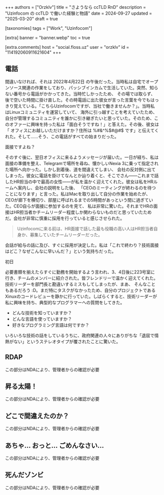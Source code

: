 +++
authors = ["Orzklv"]
title = "さようなら ccTLD RnD"
description = "Uzinfocom の ccTLD で働いた経験と物語"
date = 2024-09-27
updated = "2025-03-20"
draft = true

[taxonomies]
tags = ["Work", "Uzinfocom"]

[extra]
banner = "banner.webp"
toc = true

[extra.comments]
host = "social.floss.uz"
user = "orzklv"
id = "114192060911621604"
+++

## 電話

間違いなければ、それは 2022年4月22日 の午後だった。当時私は自宅でオープンソース関連の作業をしており、パッシブインカムで生活していた。突然、知らない番号から電話がかかってきた。当時忙しかったため、
その場では取らず、後で空いた時間に掛け直した。その時電話に出た彼女が言った言葉を今でもはっきり覚えている。「こちらUzinfocomですが、当社で働きませんか？」。当時私はLinuxコミュニティを運営していて、
海外に引っ越すことを考えていたため、自分が管理するコミュニティを誰かに引き継ぎたいと思っていた。そのため、このオファーに興味を持った私は「面白そうですね！」と答えた。その後、彼女は「
オフィスにお越しいただけますか？住所は %#&^%$#@#$ です」と伝えてくれた。そして……そう、この電話がすべての始まりだった。

面接ですよね？

そのすぐ後に、翌日オフィスに来るようメッセージが届いた。一日が経ち、私は面接の準備を整え、Telegramで場所を尋ね、懐かしいNexia 3に乗って指定された場所へ向かった。しかし到着後、道を間違えてしまい、
会社の反対側に出てしまった。彼女に電話を掛けてなんとか辿り着くと、そこでさん――これまで話したHR担当の中で最高の女性――が私を温かく迎えてくれた。彼女は私をHRルームへ案内し、会社の説明をした後、
「CEOのミーティングが終わるのを待つことになります」と言った。私はMacを取り出して自分の作業を始めたが、CEOが廊下を横切り、部屋に呼ばれるまでの5時間があっという間に過ぎていた。CEO自らが面接に参加するのを見て、
私は非常に驚いた。それまでHRの面接はHR担当者かチームリーダー程度しか関わらないものだと思っていたためだ。会社が非常に慎重に採用を行っていると感じさせられた。

> Uzinfocomに来る前は、HR面接で話した最も役職の高い人はHR担当者自身か、募集していたチームリーダーだった。

会話が給与の話に及び、すぐに採用が決定した。私は「これで終わり？技術面接はどこ？なぜこんなに早いんだ？」という気持ちだった。

初日

必要書類を揃えたらすぐに勤務を開始するよう言われ、3、4日後に223号室に行き、チームのメンバーに紹介された。皆フレンドリーで温かく迎えてくれた。技術リーダーを部門長と勘違いするミスもしてしまったが、まあ、
そんなこともあるだろう :D。まだ特にタスクがなかったため、自分のプロジェクトであるXinuxのコードレビューを静かに行っていた。しばらくすると、技術リーダーが私に興味を持ち、典型的なプログラマーへの質問をしてきた。

- どんな技術を知っていますか？
- どんな言語を使っていますか？
- 好きなプログラミング言語は何ですか？

いろいろな技術の話をしているうちに、政府関連の人々にありがちな「退屈で情熱がない」というステレオタイプが覆されたことに驚いた。

## RDAP

この部分はNDAにより、管理者からの確認が必要

## 昇る太陽！

この部分はNDAにより、管理者からの確認が必要

## どこで間違えたのか？

この部分はNDAにより、管理者からの確認が必要

## あちゃ… おっと… ごめんなさい…

この部分はNDAにより、管理者からの確認が必要

## 死んだゾンビ

この部分はNDAにより、管理者からの確認が必要

[Galina]: https://www.linkedin.com/in/galina-ahmedova-76b901231
